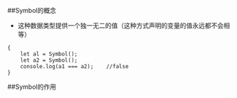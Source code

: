 ##Symbol的概念

- 这种数据类型提供一个独一无二的值（这种方式声明的变量的值永远都不会相等）

```
{
    let al = Symbol();
    let a2 = Symbol();
    console.log(a1 === a2);    //false
}
```

##Symbol的作用


